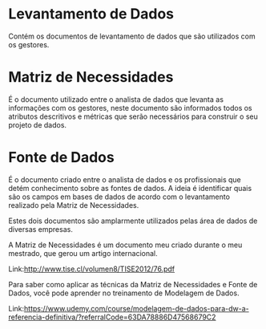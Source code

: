 # Levantamento de Dados
Contém os documentos de levantamento de dados que são utilizados com os gestores.

# Matriz de Necessidades
É o documento utilizado entre o analista de dados que levanta as informações com os gestores, neste documento são informados todos os atributos descritivos e métricas que serão necessários para construir o seu projeto de dados.

# Fonte de Dados
É o documento criado entre o analista de dados e os profissionais que detém conhecimento sobre as fontes de dados. A ideia é identificar quais são os campos em bases de dados de acordo com o levantamento realizado  pela Matriz de Necessidades.

Estes dois documentos são amplarmente utilizados pelas área de dados de diversas empresas.

A Matriz de Necessidades é um documento meu criado durante o meu mestrado, que gerou um artigo internacional. 

Link:http://www.tise.cl/volumen8/TISE2012/76.pdf

Para saber como aplicar as técnicas da Matriz de Necessidades e Fonte de Dados, você pode aprender no treinamento de Modelagem de Dados.

Link:https://www.udemy.com/course/modelagem-de-dados-para-dw-a-referencia-definitiva/?referralCode=63DA78886D47568679C2
